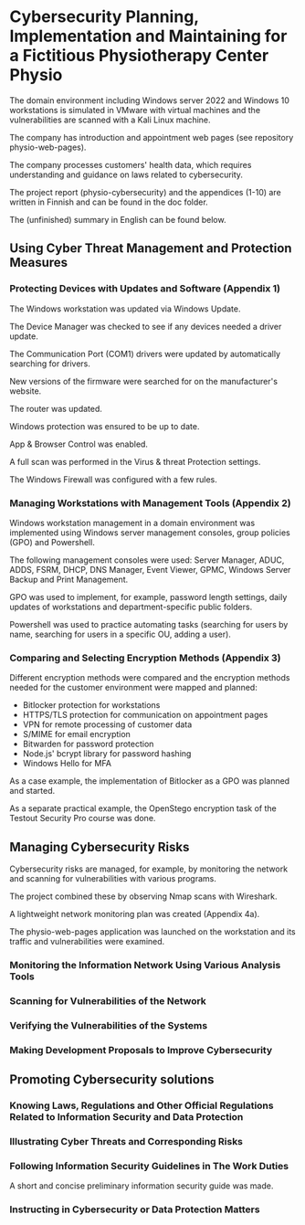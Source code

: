 # Cybersecurity Planning, Implementation and Maintaining for a Fictitious Physiotherapy Center Physio

The domain environment including Windows server 2022 and Windows 10 workstations is simulated in VMware with virtual machines and the vulnerabilities are scanned with a Kali Linux machine. 

The company has introduction and appointment web pages (see repository physio-web-pages). 

The company processes customers' health data, which requires understanding and guidance on laws related to cybersecurity.

The project report (physio-cybersecurity) and the appendices (1-10) are written in Finnish and can be found in the doc folder. 

The (unfinished) summary in English can be found below.

## Using Cyber Threat Management and Protection Measures

### Protecting Devices with Updates and Software (Appendix 1)

The Windows workstation was updated via Windows Update. 

The Device Manager was checked to see if any devices needed a driver update. 

The Communication Port (COM1) drivers were updated by automatically searching for drivers. 

New versions of the firmware were searched for on the manufacturer's website. 

The router was updated. 

Windows protection was ensured to be up to date. 

App & Browser Control was enabled.

A full scan was performed in the Virus & threat Protection settings. 

The Windows Firewall was configured with a few rules.


### Managing Workstations with Management Tools (Appendix 2)

Windows workstation management in a domain environment was implemented using Windows server management consoles, group policies (GPO) and Powershell. 

The following management consoles were used: Server Manager, ADUC, ADDS, FSRM, DHCP, DNS Manager, Event Viewer, GPMC, Windows Server Backup and Print Management. 

GPO was used to implement, for example, password length settings, daily updates of workstations and department-specific public folders. 

Powershell was used to practice automating tasks (searching for users by name, searching for users in a specific OU, adding a user).

### Comparing and Selecting Encryption Methods (Appendix 3)

Different encryption methods were compared and the encryption methods needed for the customer environment were mapped and planned: 
- Bitlocker protection for workstations
- HTTPS/TLS protection for communication on appointment pages
- VPN for remote processing of customer data
- S/MIME for email encryption
- Bitwarden for password protection
- Node.js' bcrypt library for password hashing
- Windows Hello for MFA 

As a case example, the implementation of Bitlocker as a GPO was planned and started. 

As a separate practical example, the OpenStego encryption task of the Testout Security Pro course was done.

## Managing Cybersecurity Risks

Cybersecurity risks are managed, for example, by monitoring the network and scanning for vulnerabilities with various programs. 

The project combined these by observing Nmap scans with Wireshark. 

A lightweight network monitoring plan was created (Appendix 4a). 

The physio-web-pages application was launched on the workstation and its traffic and vulnerabilities were examined.

### Monitoring the Information Network Using Various Analysis Tools
### Scanning for Vulnerabilities of the Network
### Verifying the Vulnerabilities of the Systems
### Making Development Proposals to Improve Cybersecurity

## Promoting Cybersecurity solutions

### Knowing Laws, Regulations and Other Official Regulations Related to Information Security and Data Protection
### Illustrating Cyber Threats and Corresponding Risks
### Following Information Security Guidelines in The Work Duties

A short and concise preliminary information security guide was made.

### Instructing in Cybersecurity or Data Protection Matters



